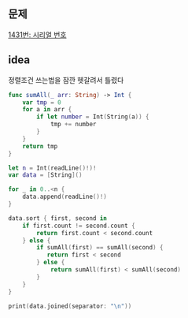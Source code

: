 ## 문제

[1431번: 시리얼 번호](https://www.acmicpc.net/problem/1431)

## idea

정렬조건 쓰는법을 잠깐 헷갈려서 틀렸다 

```swift
func sumAll(_ arr: String) -> Int {
    var tmp = 0
    for a in arr {
        if let number = Int(String(a)) {
            tmp += number
        }
    }
    return tmp
}

let n = Int(readLine()!)!
var data = [String]()

for _ in 0..<n {
    data.append(readLine()!)
}

data.sort { first, second in
    if first.count != second.count {
        return first.count < second.count
    } else {
        if sumAll(first) == sumAll(second) {
           return first < second
        } else {
            return sumAll(first) < sumAll(second)
        }
    }
}

print(data.joined(separator: "\n"))
```
